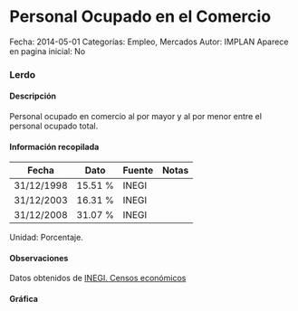 Personal Ocupado en el Comercio
=====

Fecha: 2014-05-01
Categorías: Empleo, Mercados
Autor: IMPLAN
Aparece en pagina inicial: No

### Lerdo

#### Descripción

Personal ocupado en comercio al por mayor y al por menor entre el personal ocupado total.

<!-- break -->

#### Información recopilada

<table class="table table-hover table-bordered matriz">
  <thead>
    <tr><th>Fecha</th><th>Dato</th><th>Fuente</th><th>Notas</th></tr>
  </thead>
  <tbody>
    <tr><td class="centrado">31/12/1998</td><td class="derecha">15.51 %</td><td>INEGI</td><td></td></tr>
    <tr><td class="centrado">31/12/2003</td><td class="derecha">16.31 %</td><td>INEGI</td><td></td></tr>
    <tr><td class="centrado">31/12/2008</td><td class="derecha">31.07 %</td><td>INEGI</td><td></td></tr>
  </tbody>
</table>

Unidad: Porcentaje.

#### Observaciones

Datos obtenidos de [INEGI. Censos económicos](http://www3.inegi.org.mx/sistemas/saic/)

#### Gráfica

<div id="Morriszzptcrrw" class="grafica"></div>
<script>
new Morris.Line({
element: 'Morriszzptcrrw',
data: [{ fecha: '1998-12-31', dato: 15.5100 },{ fecha: '2003-12-31', dato: 16.3100 },{ fecha: '2008-12-31', dato: 31.0701 }],
xkey: 'fecha',
ykeys: ['dato'],
labels: ['Dato'],
lineColors: ['#FF5B02'],
xLabelFormat: function(d) { return d.getDate()+'/'+(d.getMonth()+1)+'/'+d.getFullYear(); },
dateFormat: function(ts) { var d = new Date(ts); return d.getDate() + '/' + (d.getMonth() + 1) + '/' + d.getFullYear(); }
});
</script>
